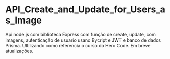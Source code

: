 # API_Create_and_Update_for_Users_as_Image
Api node.js com biblioteca Express com função de create, update, com imagens, autenticação de usuario usano Bycript e JWT e banco de dados Prisma. Ultilizando como referencia o curso do Hero Code. Em breve atualizações.

